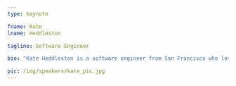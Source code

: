 ```yaml
---
type: keynote

fname: Kate
lname: Heddleston

tagline: Software Engineer

bio: "Kate Heddleston is a software engineer from San Francisco who loves building web applications and programming in python. She studied computer science for her Master's degree, and studied Communication and Human-Computer Interacton for her undergraduate degree. Kate enjoys using open source tools to build web applications and especially likes building portions of the product that interface with the user. You can find everything you never wanted to know about her here: https://kateheddleston.com/about"

pic: /img/speakers/kate_pic.jpg
---
```

